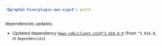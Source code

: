```yaml
---
'@graphql-hive/plugin-aws-sigv4': patch
---
```


dependencies updates: 

- Updated dependency [`@aws-sdk/client-sts@^3.919.0` ↗︎](https://www.npmjs.com/package/@aws-sdk/client-sts/v/3.919.0) (from `^3.916.0`, in `dependencies`)
